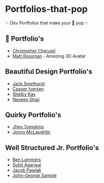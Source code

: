 # Portfolios-that-pop
✨ Dev Portfolios that make your 👀  pop ✨

## 🤯 Portfolio's

* [Christopher Cherupil](https://cherupil.com/)
* [Matt Rossman](https://mattrossman.com/) - Amazing 3D Avatar

## Beautiful Design Portfolio's

* [Jack Smethurst](https://www.jacksportfolio.com/)
* [Casper Iversen](https://caspertheghost.me/)
* [Shelby Kay](https://shelbykay.dev/)
* [Naveen Shaji](https://naveen.io/)

## Quirky Portfolio's 

* [Jhey Tompkins](https://jhey.dev/)
* [Jonny McLaughlin](https://jonny.wtf/)

## Well Structured Jr. Portfolio's

* [Ben Lammers](https://www.benlammers.dev/)
* [Suhit Agarwal](https://suhit.me/)
* [Jacob Pawlak](https://jacobpawlak.com/)
* [John-George Sample](https://www.johngeorgesample.com/)

